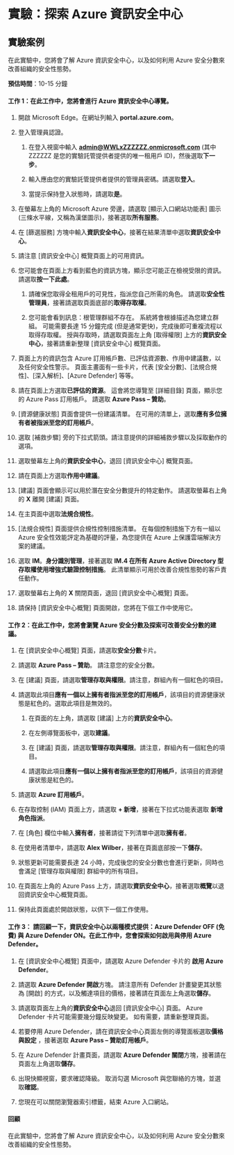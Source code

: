 ﻿---
lab:
    title: '探索 Azure 資訊安全中心'
    module: '單元 3，第 2 課：描述 Microsoft 安全性解決方案的功能：描述 Azure 的安全管理功能'
---


# 實驗：探索 Azure 資訊安全中心 

## 實驗案例
在此實驗中，您將會了解 Azure 資訊安全中心，以及如何利用 Azure 安全分數來改善組織的安全性態勢。

  

**預估時間**：10-15 分鐘

#### 工作 1：在此工作中，您將會進行 Azure 資訊安全中心導覽。
1.	開啟 Microsoft Edge。在網址列輸入 **portal.azure.com**。

1. 登入管理員認證。
    1. 在登入視窗中輸入 **admin@WWLxZZZZZZ.onmicrosoft.com** (其中 ZZZZZZ 是您的實驗託管提供者提供的唯一租用戶 ID)，然後選取**下一步**。
    
    1. 輸入應由您的實驗託管提供者提供的管理員密碼。請選取**登入**。
    1. 當提示保持登入狀態時，請選取**是**。

1. 在螢幕左上角的 Microsoft Azure 旁邊，請選取 [顯示入口網站功能表] 圖示 (三條水平線，又稱為漢堡圖示)，接著選取**所有服務**。  
1. 在 [篩選服務] 方塊中輸入**資訊安全中心**，接著在結果清單中選取**資訊安全中心**。
1. 請注意 [資訊安全中心] 概覽頁面上的可用資訊。  
1. 您可能會在頁面上方看到藍色的資訊方塊，顯示您可能正在檢視受限的資訊。  請選取**按一下此處**。
    1. 請確保您取得全租用戶的可見性，指派您自己所需的角色。  請選取**安全性管理員**，接著請選取頁面底部的**取得存取權**。
   
     1. 您可能會看到訊息：根管理群組不存在。  系統將會根據描述為您建立群組。  可能需要長達 15 分鐘完成 (但是通常更快)，完成後即可重複流程以取得存取權。  授與存取時，請選取頁面左上角 [取得權限] 上方的**資訊安全中心**，接著請重新整理 [資訊安全中心] 概覽頁面。
1. 頁面上方的資訊包含 Azure 訂用帳戶數、已評估資源數、作用中建議數，以及任何安全性警示。  頁面主畫面有一些卡片，代表 [安全分數]、[法規合規性]、[深入解析]、[Azure Defender] 等等。  
1. 請在頁面上方選取**已評估的資源**。  這會將您導覽至 [詳細目錄] 頁面，顯示您的 Azure Pass 訂用帳戶。  請選取 **Azure Pass – 贊助**。
1. [資源健康狀態] 頁面會提供一份建議清單。  在可用的清單上，選取**應有多位擁有者被指派至您的訂用帳戶**。 
1. 選取 [補救步驟] 旁的下拉式箭頭。請注意提供的詳細補救步驟以及採取動作的選項。  
1. 選取螢幕左上角的**資訊安全中心**，退回 [資訊安全中心] 概覽頁面。
1. 請在頁面上方選取**作用中建議**。  
1. [建議] 頁面會顯示可以用於潛在安全分數提升的特定動作。  請選取螢幕右上角的 **X** 離開 [建議] 頁面。
1. 在主頁面中選取**法規合規性**。
1. [法規合規性] 頁面提供合規性控制措施清單。  在每個控制措施下方有一組以 Azure 安全性效能評定為基礎的評量，為您提供在 Azure 上保護雲端解決方案的建議。
1. 選取 **IM**。**身分識別管理**，接著選取 **IM.4 在所有 Azure Active Directory 型存取權使用增強式驗證控制措施**。  此清單顯示可用於改善合規性態勢的客戶責任動作。
1. 選取螢幕右上角的 **X** 關閉頁面，退回 [資訊安全中心概覽] 頁面。 
1. 請保持 [資訊安全中心概覽] 頁面開啟，您將在下個工作中使用它。


#### 工作 2：在此工作中，您將會瀏覽 Azure 安全分數及探索可改善安全分數的建議。 

1. 在 [資訊安全中心概覽] 頁面，請選取**安全分數**卡片。

2. 請選取 **Azure Pass – 贊助**。  請注意您的安全分數。
3. 在 [建議] 頁面，請選取**管理存取與權限**。請注意，群組內有一個紅色的項目。
4. 請選取此項目**應有一個以上擁有者指派至您的訂用帳戶**，該項目的資源健康狀態是紅色的。選取此項目是無效的。
    1. 在頁面的左上角，請選取 [建議] 上方的**資訊安全中心**。
    
    1. 在左側導覽面板中，選取**建議**。
    1. 在 [建議] 頁面，請選取**管理存取與權限**。請注意，群組內有一個紅色的項目。
    1. 請選取此項目**應有一個以上擁有者指派至您的訂用帳戶**，該項目的資源健康狀態是紅色的。 
5. 請選取 **Azure 訂用帳戶**。
6. 在存取控制 (IAM) 頁面上方，請選取 **+ 新增**，接著在下拉式功能表選取 **新增角色指派**。
7. 在 [角色] 欄位中輸入**擁有者**，接著請從下列清單中選取**擁有者**。
8. 在使用者清單中，請選取 **Alex Wilber**，接著在頁面底部按一下**儲存**。
9. 狀態更新可能需要長達 24 小時，完成後您的安全分數也會進行更新，同時也會滿足 [管理存取與權限] 群組中的所有項目。
10. 在頁面左上角的 Azure Pass 上方，請選取**資訊安全中心**，接著選取**概覽**以退回資訊安全中心概覽頁面。 
11. 保持此頁面處於開啟狀態，以供下一個工作使用。


#### 工作 3：  請回顧一下，資訊安全中心以兩種模式提供：Azure Defender OFF (免費) 與 Azure Defender ON。在此工作中，您會探索如何啟用與停用 Azure Defender。

1.	在 [資訊安全中心概覽] 頁面中，請選取 Azure Defender 卡片的 **啟用 Azure Defender**。

2.	請選取 **Azure Defender 開啟**方塊。  請注意所有 Defender 計畫變更其狀態為 [開啟] 的方式，以及觸達項目的價格，接著請在頁面左上角選取**儲存**。
3.	請選取頁面左上角的**資訊安全中心**退回 [資訊安全中心] 頁面。   Azure Defender 卡片可能需要幾分鐘反映變更。  如有需要，請重新整理頁面。
4.	若要停用 Azure Defender，請在資訊安全中心頁面左側的導覽面板選取**價格與設定** ，接著選取 **Azure Pass – 贊助訂用帳戶**。
5.	在 Azure Defender 計畫頁面，請選取 **Azure Defender 關閉**方塊，接著請在頁面左上角選取**儲存**。
6.	出現快顯視窗，要求確認降級。  取消勾選 Microsoft 與您聯絡的方塊，並選取**確認**。
7.	您現在可以關閉瀏覽器索引標籤，結束 Azure 入口網站。


#### 回顧
在此實驗中，您將會了解 Azure 資訊安全中心，以及如何利用 Azure 安全分數來改善組織的安全性態勢。
